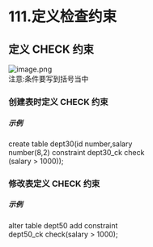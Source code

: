 # 111.定义检查约束

<a name="qJyHA"></a>
## 定义 CHECK 约束
![image.png](https://cdn.nlark.com/yuque/0/2019/png/349894/1561099717032-4a15a57b-bc09-4eb4-94e6-c8cd70e9fabc.png#align=left&display=inline&height=96&name=image.png&originHeight=192&originWidth=967&size=116226&status=done&width=483.5)<br />注意:条件要写到括号当中
<a name="YvSiu"></a>
### 创建表时定义 CHECK 约束
<a name="UjsfK"></a>
##### 示例
create table dept30(id number,salary<br />number(8,2) constraint dept30_ck check<br />(salary > 1000));
<a name="Xq8np"></a>
### 修改表定义 CHECK 约束
<a name="S2aGf"></a>
##### 示例
alter table dept50 add constraint<br />dept50_ck check(salary > 1000);
